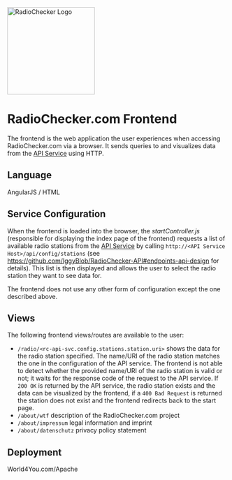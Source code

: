 <img src="http://radiochecker.paulhaunschmied.com/assets/img/jack.png" alt="RadioChecker Logo" width="200"/>

# RadioChecker.com Frontend
The frontend is the web application the user experiences when accessing RadioChecker.com via a browser. It sends queries to and visualizes data from the [API Service](https://github.com/IggyBlob/RadioChecker-API) using HTTP. 

## Language
AngularJS / HTML

## Service Configuration
When the frontend is loaded into the browser, the *startController.js* (responsible for displaying the index page of the frontend) requests a list of available radio stations from the [API Service](https://github.com/IggyBlob/RadioChecker-API) by calling `http://<API Service Host>/api/config/stations` (see https://github.com/IggyBlob/RadioChecker-API#endpoints-api-design for details).
This list is then displayed and allows the user to select the radio station they want to see data for.

The frontend does not use any other form of configuration except the one described above.

## Views
The following frontend views/routes are available to the user:

+ `/radio/<rc-api-svc.config.stations.station.uri>`
shows the data for the radio station specified. The name/URI of the radio station matches the one in the configuration of the API service. 
The frontend is not able to detect whether the provided name/URI of the radio station is valid or not; it waits for the response code of the request to the API service. If `200 OK` is returned by the API service, the radio station exists and the data can be visualized by the frontend, if a `400 Bad Request` is returned the station does not exist and the frontend redirects back to the start page. 
+ `/about/wtf`
description of the RadioChecker.com project
+ `/about/impressum`
legal information and imprint
+ `/about/datenschutz`
privacy policy statement

## Deployment
World4You.com/Apache
